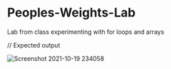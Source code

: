 # Peoples-Weights-Lab
Lab from class experimenting with for loops and arrays

// Expected output


![Screenshot 2021-10-19 234058](https://user-images.githubusercontent.com/92361451/138034816-85f4596d-ee9f-4a8b-9ea4-ad1a1ea1b093.png)
